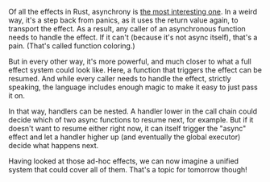Of all the effects in Rust, asynchrony is
[the most interesting one](/daily/2024-12-13). In a weird way, it's a step back
from panics, as it uses the return value again, to transport the effect. As a
result, any caller of an asynchronous function needs to handle the effect. If it
can't (because it's not async itself), that's a pain. (That's called function
coloring.)

But in every other way, it's more powerful, and much closer to what a full
effect system could look like. Here, a function that triggers the effect can be
resumed. And while every caller needs to handle the effect, strictly speaking,
the language includes enough magic to make it easy to just pass it on.

In that way, handlers can be nested. A handler lower in the call chain could
decide which of two async functions to resume next, for example. But if it
doesn't want to resume either right now, it can itself trigger the "async"
effect and let a handler higher up (and eventually the global executor) decide
what happens next.

Having looked at those ad-hoc effects, we can now imagine a unified system that
could cover all of them. That's a topic for tomorrow though!
